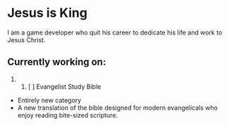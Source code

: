 
# Jesus is King

I am a game developer who quit his career to dedicate his life and work to Jesus Christ. 

Currently working on:
- 
1. 1. [ ] Evangelist Study Bible
- Entirely new category 
- A new translation of the bible designed for modern evangelicals who enjoy reading bite-sized scripture.

<!--
**marvingregormrzyglod/marvingregormrzyglod** is a ✨ _special_ ✨ repository because its `README.md` (this file) appears on your GitHub profile.

Here are some ideas to get you started:

- 🔭 I’m currently working on ...
- 🌱 I’m currently learning ...
- 👯 I’m looking to collaborate on ...
- 🤔 I’m looking for help with ...
- 💬 Ask me about ...
- 📫 How to reach me: ...
- 😄 Pronouns: ...
- ⚡ Fun fact: ...
-->
<!--stackedit_data:
eyJoaXN0b3J5IjpbLTgzMDMyNTEwLC0yMTAxNTQxNjU4XX0=
-->